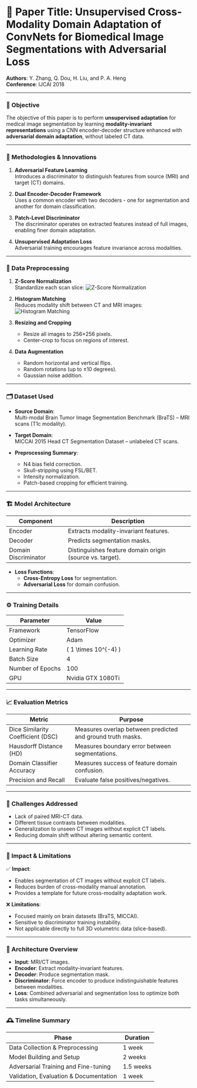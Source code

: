 # 📄 Paper Title: **Unsupervised Cross-Modality Domain Adaptation of ConvNets for Biomedical Image Segmentations with Adversarial Loss**  
**Authors**: Y. Zhang, Q. Dou, H. Liu, and P. A. Heng  
**Conference**: IJCAI 2018  

---

### 🎯 Objective  
The objective of this paper is to perform **unsupervised adaptation** for medical image segmentation by learning **modality-invariant representations** using a CNN encoder-decoder structure enhanced with **adversarial domain adaptation**, without labeled CT data.

---

### 🧠 Methodologies & Innovations

1. **Adversarial Feature Learning**  
   Introduces a discriminator to distinguish features from source (MRI) and target (CT) domains.

2. **Dual Encoder-Decoder Framework**  
   Uses a common encoder with two decoders - one for segmentation and another for domain classification.

3. **Patch-Level Discriminator**  
   The discriminator operates on extracted features instead of full images, enabling finer domain adaptation.

4. **Unsupervised Adaptation Loss**  
   Adversarial training encourages feature invariance across modalities.

---

### 🧪 Data Preprocessing

1. **Z-Score Normalization**  
   Standardize each scan slice:
   ![Z-Score Normalization](../Images/zscore_normalization.png)

2. **Histogram Matching**  
   Reduces modality shift between CT and MRI images:
   ![Histogram Matching](../Images/histogram_matching.png)

3. **Resizing and Cropping**  
   - Resize all images to 256×256 pixels.  
   - Center-crop to focus on regions of interest.

4. **Data Augmentation**  
   - Random horizontal and vertical flips.  
   - Random rotations (up to ±10 degrees).  
   - Gaussian noise addition.

---

### 🗂️ Dataset Used

- **Source Domain**:  
  Multi-modal Brain Tumor Image Segmentation Benchmark (BraTS) – MRI scans (T1c modality).

- **Target Domain**:  
  MICCAI 2015 Head CT Segmentation Dataset – unlabeled CT scans.

- **Preprocessing Summary**:
  - N4 bias field correction.
  - Skull-stripping using FSL/BET.
  - Intensity normalization.
  - Patch-based cropping for efficient training.

---

### 🏗️ Model Architecture

| Component | Description |
|-----------|-------------|
| Encoder | Extracts modality-invariant features. |
| Decoder | Predicts segmentation masks. |
| Domain Discriminator | Distinguishes feature domain origin (source vs. target). |

- **Loss Functions**:
  - **Cross-Entropy Loss** for segmentation.
  - **Adversarial Loss** for domain confusion.

---

### ⚙️ Training Details

| Parameter | Value |
|-----------|-------|
| Framework | TensorFlow |
| Optimizer | Adam |
| Learning Rate | \( 1 \times 10^{-4} \) |
| Batch Size | 4 |
| Number of Epochs | 100 |
| GPU | Nvidia GTX 1080Ti |

---

### 📈 Evaluation Metrics

| Metric | Purpose |
|--------|---------|
| Dice Similarity Coefficient (DSC) | Measures overlap between predicted and ground truth masks. |
| Hausdorff Distance (HD) | Measures boundary error between segmentations. |
| Domain Classifier Accuracy | Measures success of feature domain confusion. |
| Precision and Recall | Evaluate false positives/negatives. |

---

### 🧩 Challenges Addressed

- Lack of paired MRI-CT data.
- Different tissue contrasts between modalities.
- Generalization to unseen CT images without explicit CT labels.
- Reducing domain shift without altering semantic content.

---

### 📌 Impact & Limitations

✅ **Impact**:
- Enables segmentation of CT images without explicit CT labels.
- Reduces burden of cross-modality manual annotation.
- Provides a template for future cross-modality adaptation work.

❌ **Limitations**:
- Focused mainly on brain datasets (BraTS, MICCAI).
- Sensitive to discriminator training instability.
- Not applicable directly to full 3D volumetric data (slice-based).

---

### 🧬 Architecture Overview

- **Input**: MRI/CT images.
- **Encoder**: Extract modality-invariant features.
- **Decoder**: Produce segmentation mask.
- **Discriminator**: Force encoder to produce indistinguishable features between modalities.
- **Loss**: Combined adversarial and segmentation loss to optimize both tasks simultaneously.

---

### 🕰️ Timeline Summary

| Phase | Duration |
|-------|----------|
| Data Collection & Preprocessing | 1 week |
| Model Building and Setup | 2 weeks |
| Adversarial Training and Fine-tuning | 1.5 weeks |
| Validation, Evaluation & Documentation | 1 week |

